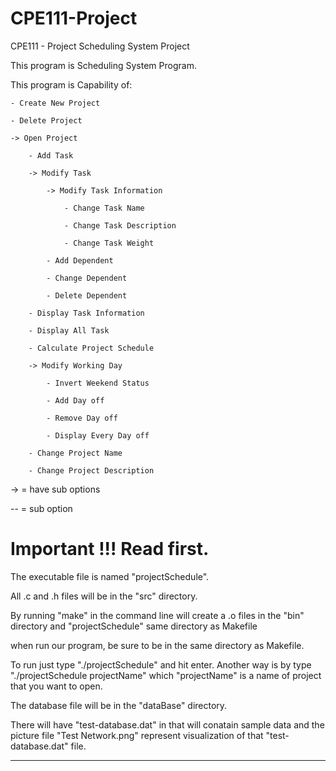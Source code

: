 # CPE111-Project
CPE111 - Project Scheduling System Project

This program is Scheduling System Program.

This program is Capability of:

    - Create New Project

    - Delete Project

    -> Open Project

        - Add Task

        -> Modify Task

            -> Modify Task Information

                - Change Task Name

                - Change Task Description

                - Change Task Weight

            - Add Dependent

            - Change Dependent

            - Delete Dependent

        - Display Task Information

        - Display All Task

        - Calculate Project Schedule

        -> Modify Working Day

            - Invert Weekend Status

            - Add Day off

            - Remove Day off

            - Display Every Day off

        - Change Project Name
        
        - Change Project Description

-> = have sub options

-- = sub option

 Important !!! Read first.
=======================================================================
The executable file is named "projectSchedule".

All .c and .h files will be in the "src" directory.

By running "make" in the command line will create a .o files
in the "bin" directory and "projectSchedule" same directory as Makefile

when run our program, be sure to be in the same directory as Makefile.

To run just type "./projectSchedule" and hit enter. Another way
is by type "./projectSchedule projectName" which "projectName"
is a name of project that you want to open.

The database file will be in the "dataBase" directory.

There will have "test-database.dat" in that will conatain sample data 
and the picture file "Test Network.png" represent visualization 
of that "test-database.dat" file.

-----------------------------------------------------------------------